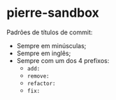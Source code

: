 # pierre-sandbox

Padrões de títulos de commit:
- Sempre em minúsculas;
- Sempre em inglês;
- Sempre com um dos 4 prefixos:
  - `add: `
  - `remove: `
  - `refactor: `
  - `fix: `
